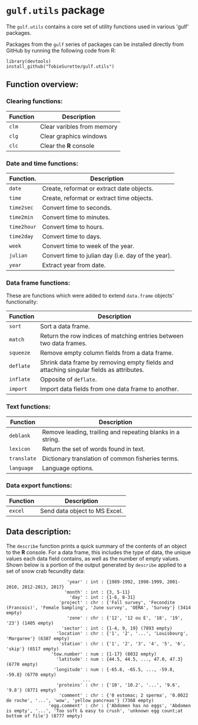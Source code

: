 # `gulf.utils` package

The `gulf.utils` contains a core set of utility functions used in various 'gulf' packages. 

Packages from the `gulf` series of packages can be installed directly from GitHub by running the following code from R:

```
library(devtools)
install_github("TobieSurette/gulf.utils")
```

## Function overview:

### Clearing functions:

Function | Description
-------- | --------------------------
`clm`    | Clear varibles from memory
`clg`    | Clear graphics windows
`clc`    | Clear the **R** console

### Date and time functions:

Function.   | Description
----------- | --------------------------------------------------
`date`      | Create, reformat or extract date objects.
`time`      | Create, reformat or extract time objects.
`time2sec`  | Convert time to seconds.
`time2min`  | Convert time to minutes.
`time2hour` | Convert time to hours.
`time2day`  | Convert time to days.
`week`      | Convert time to week of the year.
`julian`    | Convert time to julian day (i.e. day of the year).
`year`      | Extract year from date.

### Data frame functions:

These are functions which were added to extend `data.frame` objects' functionality:

Function  | Description
--------- | -------------------------------------------------------------------
`sort`    | Sort a data frame.
`match`   | Return the row indices of matching entries between two data frames.
`squeeze` | Remove empty column fields from a data frame. 
`deflate` | Shrink data frame by removing empty fields and attaching singular fields as attributes. 
`inflate` | Opposite of `deflate`.
`import`  | Import data fields from one data frame to another.

### Text functions:

Function    | Description
---------   | -----------------------------
`deblank`   | Remove leading, trailing and repeating blanks in a string.
`lexicon`   | Return the set of words found in text.
`translate` | Dictionary translation of common fisheries terms. 
`language`  | Language options.

### Data export functions:

Function | Description
-------- | -----------------------------
`excel`  | Send data object to MS Excel.

## Data description:

The `describe` function prints a quick summary of the contents of an object to the **R** console. For a data frame, this includes the type of data, the unique values each data field contains, as well as the number of empty values. Shown below is a portion of the output generated by `describe` applied to a set of snow crab fecundity data:

```
                       'year' : int : {1989-1992, 1998-1999, 2001-2010, 2012-2013, 2017}
                      'month' : int : {3, 5-11}
                        'day' : int : {1-6, 8-31}
                    'project' : chr : {'Fall survey', 'Fecondite (Francois)', 'Female Sampling', 'June survey', 'OERA', 'Survey'} (3414 empty)
                       'zone' : chr : {'12', '12 ou E', '18', '19', '23'} (1405 empty)
                     'sector' : int : {1-4, 9, 19} (7893 empty)
                   'location' : chr : {'1', '2', '...', 'Louisbourg', 'Margaree'} (6387 empty)
                    'station' : chr : {'1', '2', '3', '4', '5', '6', 'skip'} (6517 empty)
                 'tow.number' : num : {1-17} (8032 empty)
                   'latitude' : num : {44.5, 44.5, ..., 47.0, 47.3} (6770 empty)
                  'longitude' : num : {-65.6, -65.5, ..., -59.8, -59.8} (6770 empty)
                             ...
                   'proteins' : chr : {'10', '10.2', '...', '9.6', '9.8'} (8771 empty)
                    'comment' : chr : {'0 estomac; 2 sperma', '0.0022 de roche', '...', 'wow', 'yellow pancreas'} (7368 empty)
                'egg.comment' : chr : {'Abdomen has no eggs', 'Abdomen is empty', '...', 'Too soft & easy to crush', 'unknown egg count;at bottom of file'} (8777 empty)
```

